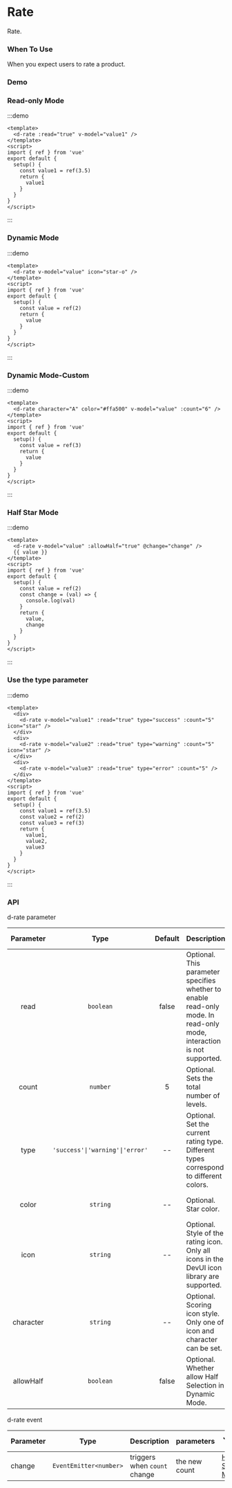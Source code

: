 # Rate

Rate.

### When To Use

When you expect users to rate a product.

### Demo

### Read-only Mode

:::demo

```vue
<template>
  <d-rate :read="true" v-model="value1" />
</template>
<script>
import { ref } from 'vue'
export default {
  setup() {
    const value1 = ref(3.5)
    return {
      value1
    }
  }
}
</script>
```

:::

### Dynamic Mode

:::demo

```vue
<template>
  <d-rate v-model="value" icon="star-o" />
</template>
<script>
import { ref } from 'vue'
export default {
  setup() {
    const value = ref(2)
    return {
      value
    }
  }
}
</script>
```

:::

### Dynamic Mode-Custom

:::demo

```vue
<template>
  <d-rate character="A" color="#ffa500" v-model="value" :count="6" />
</template>
<script>
import { ref } from 'vue'
export default {
  setup() {
    const value = ref(3)
    return {
      value
    }
  }
}
</script>
```

:::

### Half Star Mode

:::demo

```vue
<template>
  <d-rate v-model="value" :allowHalf="true" @change="change" />
  {{ value }}
</template>
<script>
import { ref } from 'vue'
export default {
  setup() {
    const value = ref(2)
    const change = (val) => {
      console.log(val)
    }
    return {
      value,
      change
    }
  }
}
</script>
```

:::

### Use the type parameter

:::demo

```vue
<template>
  <div>
    <d-rate v-model="value1" :read="true" type="success" :count="5" icon="star" />
  </div>
  <div>
    <d-rate v-model="value2" :read="true" type="warning" :count="5" icon="star" />
  </div>
  <div>
    <d-rate v-model="value3" :read="true" type="error" :count="5" />
  </div>
</template>
<script>
import { ref } from 'vue'
export default {
  setup() {
    const value1 = ref(3.5)
    const value2 = ref(2)
    const value3 = ref(3)
    return {
      value1,
      value2,
      value3
    }
  }
}
</script>
```

:::

### API

d-rate parameter

| Parameter |              Type               | Default | Description                                                                                                           | Jump to Demo                                      |
| :-------: | :-----------------------------: | :-----: | :-------------------------------------------------------------------------------------------------------------------- | ------------------------------------------------- |
|   read    |            `boolean`            |  false  | Optional. This parameter specifies whether to enable read-only mode. In read-only mode, interaction is not supported. | [Read-only Mode](#read-only-mode)                 |
|   count   |            `number`             |    5    | Optional. Sets the total number of levels.                                                                            | [Read-only Mode](#read-only-mode)                 |
|   type    | `'success'\|'warning'\|'error'` |   --    | Optional. Set the current rating type. Different types correspond to different colors.                                | [Use the type parameter](#use-the-type-parameter) |
|   color   |            `string`             |   --    | Optional. Star color.                                                                                                 | [Dynamic Mode Custom](#dynamic-mode-custom)       |
|   icon    |            `string`             |   --    | Optional. Style of the rating icon. Only all icons in the DevUI icon library are supported.                           | [Dynamic Mode](#dynamic-mode)                     |
| character |            `string`             |   --    | Optional. Scoring icon style. Only one of icon and character can be set.                                              | [Dynamic Mode Custom](#dynamic-mode-custom)       |
| allowHalf |            `boolean`            |  false  | Optional. Whether allow Half Selection in Dynamic Mode.                                                               | [Half Selection Mode](#half-star-mode)            |

d-rate event

| Parameter | Type                   | Description                  | parameters    | Jump to Demo                           |
| --------- | ---------------------- | ---------------------------- | ------------- | -------------------------------------- |
| change    | `EventEmitter<number>` | triggers when `count` change | the new count | [Half Selection Mode](#half-star-mode) |
